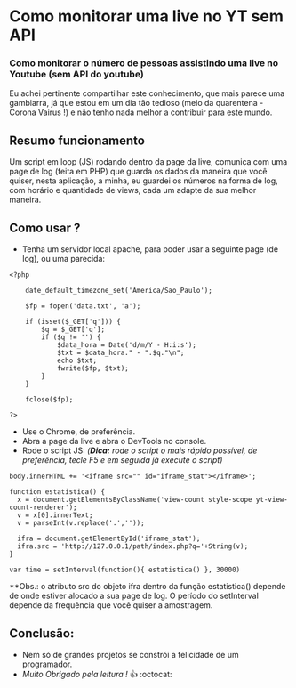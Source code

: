 # Como monitorar uma live no YT sem API 
### Como monitorar o número de pessoas assistindo uma live no Youtube (sem API do youtube)

Eu achei pertinente compartilhar este conhecimento, que mais parece uma gambiarra, já que estou em um dia tão tedioso (meio da quarentena - Corona Vairus !) e não tenho nada melhor a contribuir para este mundo.

## Resumo funcionamento
Um script em loop (JS) rodando dentro da page da live, comunica com uma page de log (feita em PHP) que guarda os dados da maneira que você quiser, nesta aplicação, a minha, eu guardei os números na forma de log, com horário e quantidade de views, cada um adapte da sua melhor maneira.

## Como usar ?
- Tenha um servidor local apache, para poder usar a seguinte page (de log), ou uma parecida:
```
<?php

	date_default_timezone_set('America/Sao_Paulo');

	$fp = fopen('data.txt', 'a');

	if (isset($_GET['q'])) {
		$q = $_GET['q'];
		if ($q != '') {
			$data_hora = Date('d/m/Y - H:i:s');
			$txt = $data_hora." - ".$q."\n";
			echo $txt;
			fwrite($fp, $txt);
		}
	}

	fclose($fp);

?>
```
- Use o Chrome, de preferência.
- Abra a page da live e abra o DevTools no console.
- Rode o script JS: _(**Dica:** rode o script o mais rápido possível, de preferência, tecle F5 e em seguida já execute o script)_
``` 
body.innerHTML += '<iframe src="" id="iframe_stat"></iframe>';

function estatistica() {
  x = document.getElementsByClassName('view-count style-scope yt-view-count-renderer');
  v = x[0].innerText;
  v = parseInt(v.replace('.',''));

  ifra = document.getElementById('iframe_stat');
  ifra.src = 'http://127.0.0.1/path/index.php?q='+String(v);
}

var time = setInterval(function(){ estatistica() }, 30000)
```
**Obs.: o atributo src do objeto ifra dentro da função estatistica() depende de onde estiver alocado a sua page de log. O período do setInterval depende da frequência que você quiser a amostragem.

## Conclusão:

 - Nem só de grandes projetos se constrói a felicidade de um programador.
 - _Muito Obrigado pela leitura !_ :+1: :octocat:
